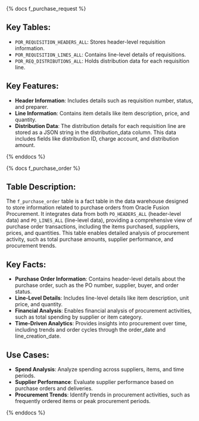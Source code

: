 {% docs f_purchase_request %}

## Key Tables:
- `POR_REQUISITION_HEADERS_ALL`: Stores header-level requisition information.
- `POR_REQUISITION_LINES_ALL`: Contains line-level details of requisitions.
- `POR_REQ_DISTRIBUTIONS_ALL`: Holds distribution data for each requisition line.

## Key Features:
- **Header Information**: Includes details such as requisition number, status, and preparer.
- **Line Information**: Contains item details like item description, price, and quantity.
- **Distribution Data**: The distribution details for each requisition line are stored as a JSON string in the distribution_data column. This data includes fields like distribution ID, charge account, and distribution amount.

{% enddocs %}

{% docs f_purchase_order %}

## Table Description:
The `f_purchase_order` table is a fact table in the data warehouse designed to store information related to purchase orders from Oracle Fusion Procurement. It integrates data from both `PO_HEADERS_ALL` (header-level data) and `PO_LINES_ALL` (line-level data), providing a comprehensive view of purchase order transactions, including the items purchased, suppliers, prices, and quantities. This table enables detailed analysis of procurement activity, such as total purchase amounts, supplier performance, and procurement trends.

## Key Facts:
- **Purchase Order Information**: Contains header-level details about the purchase order, such as the PO number, supplier, buyer, and order status.
- **Line-Level Details**: Includes line-level details like item description, unit price, and quantity.
- **Financial Analysis**: Enables financial analysis of procurement activities, such as total spending by supplier or item category.
- **Time-Driven Analytics**: Provides insights into procurement over time, including trends and order cycles through the order_date and line_creation_date.

## Use Cases:
- **Spend Analysis**: Analyze spending across suppliers, items, and time periods.
- **Supplier Performance**: Evaluate supplier performance based on purchase orders and deliveries.
- **Procurement Trends**: Identify trends in procurement activities, such as frequently ordered items or peak procurement periods.

{% enddocs %}